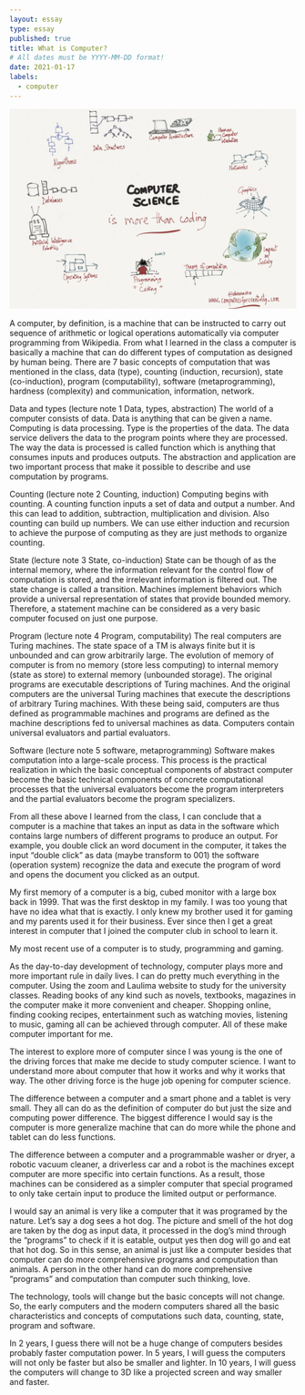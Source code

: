 ```yaml
---
layout: essay
type: essay
published: true
title: What is Computer?
# All dates must be YYYY-MM-DD format!
date: 2021-01-17
labels:
  - computer
---
```


<img class="ui image" src="../images/computer.jpg">

A computer, by definition, is a machine that can be instructed to carry out sequence of arithmetic or logical operations automatically via computer programming from Wikipedia. From what I learned in the class a computer is basically a machine that can do different types of computation as designed by human being. There are 7 basic concepts of computation that was mentioned in the class, data (type), counting (induction, recursion), state (co-induction), program (computability), software (metaprogramming), hardness (complexity) and communication, information, network.

Data and types (lecture note 1 Data, types, abstraction)
The world of a computer consists of data. Data is anything that can be given a name. Computing is data processing. Type is the properties of the data. The data service delivers the data to the program points where they are processed. The way the data is processed is called function which is anything that consumes inputs and produces outputs. The abstraction and application are two important process that make it possible to describe and use computation by programs.

Counting (lecture note 2 Counting, induction)
Computing begins with counting. A counting function inputs a set of data and output a number. And this can lead to addition, subtraction, multiplication and division. Also counting can build up numbers. We can use either induction and recursion to achieve the purpose of computing as they are just methods to organize counting.

State (lecture note 3 State, co-induction)
State can be though of as the internal memory, where the information relevant for the control flow of computation is stored, and the irrelevant information is filtered out. The state change is called a transition. Machines implement behaviors which provide a universal representation of states that provide bounded memory. Therefore, a statement machine can be considered as a very basic computer focused on just one purpose.

Program (lecture note 4 Program, computability)
The real computers are Turing machines. The state space of a TM is always finite but it is unbounded and can grow arbitrarily large. The evolution of memory of computer is from no memory (store less computing) to internal memory (state as store) to external memory (unbounded storage). The original programs are executable descriptions of Turing machines. And the original computers are the universal Turing machines that execute the descriptions of arbitrary Turing machines. With these being said, computers are thus defined as programmable machines and programs are defined as the machine descriptions fed to universal machines as data. Computers contain universal evaluators and partial evaluators.

Software (lecture note 5 software, metaprogramming)
Software makes computation into a large-scale process. This process is the practical realization in which the basic conceptual components of abstract computer become the basic technical components of concrete computational processes that the universal evaluators become the program interpreters and the partial evaluators become the program specializers.

From all these above I learned from the class, I can conclude that a computer is a machine that takes an input as data in the software which contains large numbers of different programs to produce an output. For example, you double click an word document in the computer, it takes the input “double click” as data (maybe transform to 001) the software (operation system) recognize the data and execute the program of word and opens the document you clicked as an output.

My first memory of a computer is a big, cubed monitor with a large box back in 1999. That was the first desktop in my family. I was too young that have no idea what that is exactly. I only knew my brother used it for gaming and my parents used it for their business. Ever since then I get a great interest in computer that I joined the computer club in school to learn it.

My most recent use of a computer is to study, programming and gaming. 

As the day-to-day development of technology, computer plays more and more important rule in daily lives. I can do pretty much everything in the computer. Using the zoom and Laulima website to study for the university classes. Reading books of any kind such as novels, textbooks, magazines in the computer make it more convenient and cheaper. Shopping online, finding cooking recipes, entertainment such as watching movies, listening to music, gaming all can be achieved through computer. All of these make computer important for me.

The interest to explore more of computer since I was young is the one of the driving forces that make me decide to study computer science. I want to understand more about computer that how it works and why it works that way. The other driving force is the huge job opening for computer science.

The difference between a computer and a smart phone and a tablet is very small. They all can do as the definition of computer do but just the size and computing power difference. The biggest difference I would say is the computer is more generalize machine that can do more while the phone and tablet can do less functions. 

The difference between a computer and a programmable washer or dryer, a robotic vacuum cleaner, a driverless car and a robot is the machines except computer are more specific into certain functions. As a result, those machines can be considered as a simpler computer that special programed to only take certain input to produce the limited output or performance.

I would say an animal is very like a computer that it was programed by the nature. Let’s say a dog sees a hot dog. The picture and smell of the hot dog are taken by the dog as input data, it processed in the dog’s mind through the “programs” to check if it is eatable, output yes then dog will go and eat that hot dog. So in this sense, an animal is just like a computer besides that computer can do more comprehensive programs and computation than animals. A person in the other hand can do more comprehensive “programs” and computation than computer such thinking, love.

The technology, tools will change but the basic concepts will not change. So, the early computers and the modern computers shared all the basic characteristics and concepts of computations such data, counting, state, program and software.

In 2 years, I guess there will not be a huge change of computers besides probably faster computation power. In 5 years, I will guess the computers will not only be faster but also be smaller and lighter. In 10 years, I will guess the computers will change to 3D like a projected screen and way smaller and faster.


